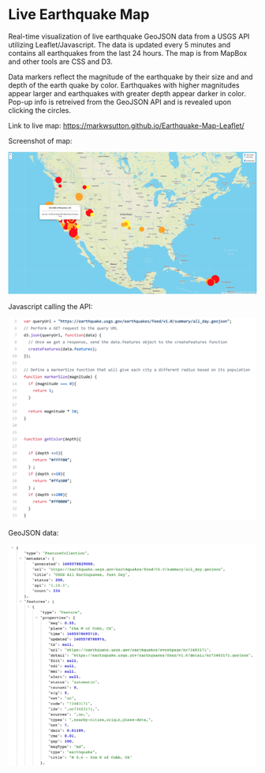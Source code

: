 # Live Earthquake Map

Real-time visualization of live earthquake GeoJSON data from a USGS API utilizing Leaflet/Javascript. The data is updated every 5 minutes and contains all earthquakes from the last 24 hours. The map is from MapBox and other tools are CSS and D3. 

Data markers reflect the magnitude of the earthquake by their size and and depth of the earth quake by color. Earthquakes with higher magnitudes appear larger and earthquakes with greater depth appear darker in color. Pop-up info is retreived from the GeoJSON API and is revealed upon clicking the circles. 

Link to live map: https://markwsutton.github.io/Earthquake-Map-Leaflet/

Screenshot of map:

![Image](https://github.com/markwsutton/Earthquake-Map-Leaflet/blob/master/images/EarthquakeMap2.png)

Javascript calling the API:

![Image](https://github.com/markwsutton/Earthquake-Map-Leaflet/blob/master/images/JavascriptSample.png)

GeoJSON data:

![Image](https://github.com/markwsutton/Earthquake-Map-Leaflet/blob/master/images/GeoJSONsample.png)

